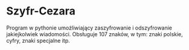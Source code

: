 # Szyfr-Cezara
Program w pythonie umożliwiający zaszyfrowanie i odszyfrowanie jakiejkolwiek wiadomości. Obsługuje 107 znaków, w tym: znaki polskie, cyfry, znaki specjalne itp.

